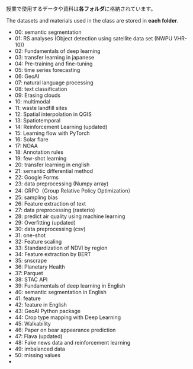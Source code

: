 授業で使用するデータや資料は**各フォルダ**に格納されています。

The datasets and materials used in the class are stored in **each folder**.

* 00: semantic segmentation
* 01: RS analyses (Object detection using satellite data set (NWPU VHR-10))
* 02: Fundamentals of deep learning
* 03: transfer learning in japanese
* 04: Pre-training and fine-tuning
* 05: time series forecasting
* 06: GeoAI
* 07: natural language processing
* 08: text classification
* 09: Erasing clouds
* 10: multimodal
* 11: waste landfill sites
* 12: Spatial interpolation in QGIS
* 13: Spatiotemporal
* 14: Reinforcement Learning (updated)
* 15: Learning flow with PyTorch
* 16: Solar flare
* 17: NOAA
* 18: Annotation rules
* 19: few-shot learning
* 20: transfer learning in english
* 21: semantic differential method
* 22: Google Forms
* 23: data preprocessing (Numpy array)
* 24: GRPO（Group Relative Policy Optimization）
* 25: sampling bias
* 26: Feature extraction of text
* 27: data preprocessing (rasterio)
* 28: predict air quality using machine learning
* 29: Overfitting (updated)
* 30: data preprocessing (csv)
* 31: one-shot
* 32: Feature scaling
* 33: Standardization of NDVI by region
* 34: Feature extraction by BERT
* 35: snscrape
* 36: Planetary Health
* 37: Parquet
* 38: STAC API
* 39: Fundamentals of deep learning in English
* 40: semantic segmentation in English
* 41: feature
* 42: feature in English
* 43: GeoAI Python package
* 44: Crop type mapping with Deep Learning
* 45: Walkability
* 46: Paper on bear appearance prediction
* 47: Flava (updated)
* 48: Fake news data and reinforcement learning
* 49: imbalanced data
* 50: missing values
* 



